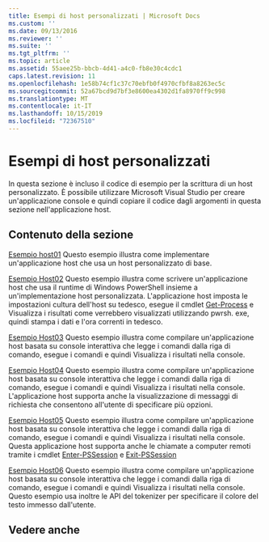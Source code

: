 ```yaml
---
title: Esempi di host personalizzati | Microsoft Docs
ms.custom: ''
ms.date: 09/13/2016
ms.reviewer: ''
ms.suite: ''
ms.tgt_pltfrm: ''
ms.topic: article
ms.assetid: 55aee25b-bbcb-4d41-a4c0-fb8e30c4cdc1
caps.latest.revision: 11
ms.openlocfilehash: 1e58b74cf1c37c70ebfb0f4970cfbf8a8263ec5c
ms.sourcegitcommit: 52a67bcd9d7bf3e8600ea4302d1fa8970ff9c998
ms.translationtype: MT
ms.contentlocale: it-IT
ms.lasthandoff: 10/15/2019
ms.locfileid: "72367510"
---
```

# <a name="custom-host-samples"></a>Esempi di host personalizzati

In questa sezione è incluso il codice di esempio per la scrittura di un host personalizzato. È possibile utilizzare Microsoft Visual Studio per creare un'applicazione console e quindi copiare il codice dagli argomenti in questa sezione nell'applicazione host.

## <a name="in-this-section"></a>Contenuto della sezione

 [Esempio host01](./host01-sample.md) Questo esempio illustra come implementare un'applicazione host che usa un host personalizzato di base.

 [Esempio Host02](./host02-sample.md) Questo esempio illustra come scrivere un'applicazione host che usa il runtime di Windows PowerShell insieme a un'implementazione host personalizzata. L'applicazione host imposta le impostazioni cultura dell'host su tedesco, esegue il cmdlet [Get-Process](/powershell/module/Microsoft.PowerShell.Management/Get-Process) e Visualizza i risultati come verrebbero visualizzati utilizzando pwrsh. exe, quindi stampa i dati e l'ora correnti in tedesco.

 [Esempio Host03](./host03-sample.md) Questo esempio illustra come compilare un'applicazione host basata su console interattiva che legge i comandi dalla riga di comando, esegue i comandi e quindi Visualizza i risultati nella console.

 [Esempio Host04](./host04-sample.md) Questo esempio illustra come compilare un'applicazione host basata su console interattiva che legge i comandi dalla riga di comando, esegue i comandi e quindi Visualizza i risultati nella console. L'applicazione host supporta anche la visualizzazione di messaggi di richiesta che consentono all'utente di specificare più opzioni.

 [Esempio Host05](./host05-sample.md) Questo esempio illustra come compilare un'applicazione host basata su console interattiva che legge i comandi dalla riga di comando, esegue i comandi e quindi Visualizza i risultati nella console. Questa applicazione host supporta anche le chiamate a computer remoti tramite i cmdlet [Enter-PSSession](/powershell/module/Microsoft.PowerShell.Core/Enter-PSSession) e [Exit-PSSession](/powershell/module/Microsoft.PowerShell.Core/Exit-PSSession)

 [Esempio Host06](./host06-sample.md) Questo esempio illustra come compilare un'applicazione host basata su console interattiva che legge i comandi dalla riga di comando, esegue i comandi e quindi Visualizza i risultati nella console. Questo esempio usa inoltre le API del tokenizer per specificare il colore del testo immesso dall'utente.

## <a name="see-also"></a>Vedere anche
